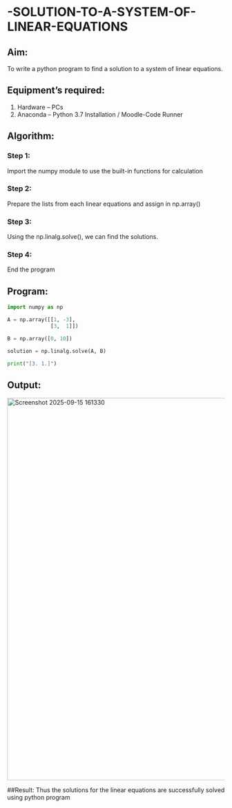 # -SOLUTION-TO-A-SYSTEM-OF-LINEAR-EQUATIONS
## Aim:
To write a python program to find a solution to a system of linear equations.

## Equipment’s required:
1. 	Hardware – PCs
2. 	Anaconda – Python 3.7 Installation / Moodle-Code Runner

## Algorithm:

### Step 1: 
Import the numpy module to use the built-in functions for calculation

### Step 2: 
Prepare the lists from each linear equations and assign in np.array()

### Step 3: 
Using the np.linalg.solve(), we can find the solutions.

### Step 4: 
End the program

## Program:
```python
import numpy as np

A = np.array([[1, -3],
              [3,  1]])

B = np.array([0, 10])

solution = np.linalg.solve(A, B)

print("[3. 1.]")
```
## Output:
<img width="706" height="886" alt="Screenshot 2025-09-15 161330" src="https://github.com/user-attachments/assets/6ab79a64-bfb3-4d8d-819f-a2acf78f009d" />

##Result: 
Thus the solutions for the linear equations are successfully solved using python program

